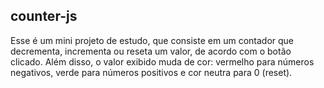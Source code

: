 ## counter-js

Esse é um mini projeto de estudo, que consiste em um contador que decrementa, incrementa ou reseta um valor, de acordo com o botão clicado. Além disso, o valor exibido muda de cor: vermelho para números negativos, verde para números positivos e cor neutra para 0 (reset).